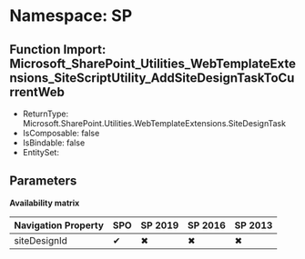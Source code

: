 # Namespace: SP

## Function Import: Microsoft_SharePoint_Utilities_WebTemplateExtensions_SiteScriptUtility_AddSiteDesignTaskToCurrentWeb

- ReturnType: Microsoft.SharePoint.Utilities.WebTemplateExtensions.SiteDesignTask
- IsComposable: false
- IsBindable: false
- EntitySet: 

## Parameters

**Availability matrix**

Navigation Property | SPO | SP 2019 | SP 2016 | SP 2013
----------|-----|---------|---------|--------
siteDesignId | ✔ | ✖ | ✖ | ✖

